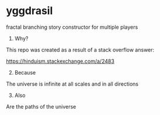 # yggdrasil
fractal branching story constructor for multiple players

1. Why?

This repo was created as a result of a stack overflow answer:

https://hinduism.stackexchange.com/a/2483

2. Because

The universe is infinite at all scales and in all directions

3. Also

Are the paths of the universe
